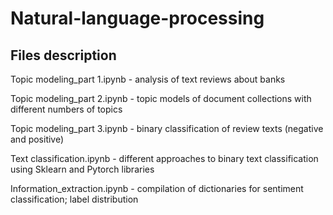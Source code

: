 # Natural-language-processing

## Files description

Topic modeling_part 1.ipynb - analysis of text reviews about banks

Topic modeling_part 2.ipynb - topic models of document collections with different numbers of topics

Topic modeling_part 3.ipynb - binary classification of review texts (negative and positive)

Text classification.ipynb -  different approaches to binary text classification using Sklearn and Pytorch libraries

Information_extraction.ipynb - compilation of dictionaries for sentiment classification; label distribution
